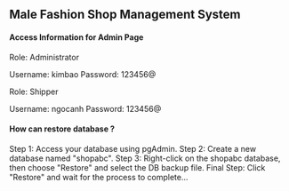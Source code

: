 <h2>Male Fashion Shop Management System</h2>
<h4>Access Information for Admin Page</h4>
Role: Administrator

Username: kimbao
Password: 123456@

Role: Shipper

Username: ngocanh
Password: 123456@

<h4>How can restore database ?</h4>
Step 1: Access your database using pgAdmin.
Step 2: Create a new database named "shopabc".
Step 3: Right-click on the shopabc database, then choose "Restore" and select the DB backup file.
Final Step: Click "Restore" and wait for the process to complete...
